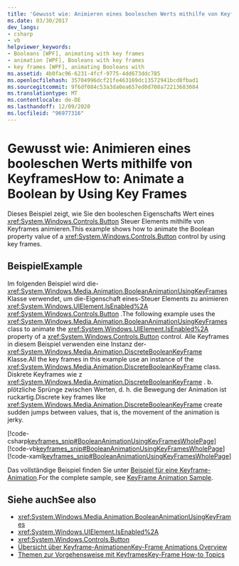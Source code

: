 ```yaml
---
title: 'Gewusst wie: Animieren eines booleschen Werts mithilfe von Keyframes'
ms.date: 03/30/2017
dev_langs:
- csharp
- vb
helpviewer_keywords:
- Booleans [WPF], animating with key frames
- animation [WPF], Booleans with key frames
- key frames [WPF], animating Booleans with
ms.assetid: 4b0fac96-6231-4fcf-9775-4dd673ddc785
ms.openlocfilehash: 35704996dcf21fe463169dc13572941bcd8fbad1
ms.sourcegitcommit: 9f6df084c53a3da0ea657ed0d708a72213683084
ms.translationtype: MT
ms.contentlocale: de-DE
ms.lasthandoff: 12/09/2020
ms.locfileid: "96977316"
---
```

# <a name="how-to-animate-a-boolean-by-using-key-frames"></a><span data-ttu-id="5143d-102">Gewusst wie: Animieren eines booleschen Werts mithilfe von Keyframes</span><span class="sxs-lookup"><span data-stu-id="5143d-102">How to: Animate a Boolean by Using Key Frames</span></span>
<span data-ttu-id="5143d-103">Dieses Beispiel zeigt, wie Sie den booleschen Eigenschafts Wert eines <xref:System.Windows.Controls.Button> Steuer Elements mithilfe von Keyframes animieren.</span><span class="sxs-lookup"><span data-stu-id="5143d-103">This example shows how to animate the Boolean property value of a <xref:System.Windows.Controls.Button> control by using key frames.</span></span>  
  
## <a name="example"></a><span data-ttu-id="5143d-104">Beispiel</span><span class="sxs-lookup"><span data-stu-id="5143d-104">Example</span></span>  
 <span data-ttu-id="5143d-105">Im folgenden Beispiel wird die- <xref:System.Windows.Media.Animation.BooleanAnimationUsingKeyFrames> Klasse verwendet, um die-Eigenschaft eines-Steuer Elements zu animieren <xref:System.Windows.UIElement.IsEnabled%2A> <xref:System.Windows.Controls.Button> .</span><span class="sxs-lookup"><span data-stu-id="5143d-105">The following example uses the <xref:System.Windows.Media.Animation.BooleanAnimationUsingKeyFrames> class to animate the <xref:System.Windows.UIElement.IsEnabled%2A> property of a <xref:System.Windows.Controls.Button> control.</span></span> <span data-ttu-id="5143d-106">Alle Keyframes in diesem Beispiel verwenden eine Instanz der- <xref:System.Windows.Media.Animation.DiscreteBooleanKeyFrame> Klasse.</span><span class="sxs-lookup"><span data-stu-id="5143d-106">All the key frames in this example use an instance of the <xref:System.Windows.Media.Animation.DiscreteBooleanKeyFrame> class.</span></span> <span data-ttu-id="5143d-107">Diskrete Keyframes wie z <xref:System.Windows.Media.Animation.DiscreteBooleanKeyFrame> . b. plötzliche Sprünge zwischen Werten, d. h. die Bewegung der Animation ist ruckartig.</span><span class="sxs-lookup"><span data-stu-id="5143d-107">Discrete key frames like <xref:System.Windows.Media.Animation.DiscreteBooleanKeyFrame> create sudden jumps between values, that is, the movement of the animation is jerky.</span></span>  
  
 [!code-csharp[keyframes_snip#BooleanAnimationUsingKeyFramesWholePage](~/samples/snippets/csharp/VS_Snippets_Wpf/keyframes_snip/CSharp/BooleanAnimationUsingKeyFramesExample.cs#booleananimationusingkeyframeswholepage)]
 [!code-vb[keyframes_snip#BooleanAnimationUsingKeyFramesWholePage](~/samples/snippets/visualbasic/VS_Snippets_Wpf/keyframes_snip/visualbasic/booleananimationusingkeyframesexample.vb#booleananimationusingkeyframeswholepage)]
 [!code-xaml[keyframes_snip#BooleanAnimationUsingKeyFramesWholePage](~/samples/snippets/xaml/VS_Snippets_Wpf/keyframes_snip/XAML/BooleanAnimationUsingKeyFramesExample.xaml#booleananimationusingkeyframeswholepage)]  
  
 <span data-ttu-id="5143d-108">Das vollständige Beispiel finden Sie unter [Beispiel für eine Keyframe-Animation](https://github.com/microsoft/WPF-Samples/tree/master/Animation/KeyFrameAnimation).</span><span class="sxs-lookup"><span data-stu-id="5143d-108">For the complete sample, see [KeyFrame Animation Sample](https://github.com/microsoft/WPF-Samples/tree/master/Animation/KeyFrameAnimation).</span></span>  
  
## <a name="see-also"></a><span data-ttu-id="5143d-109">Siehe auch</span><span class="sxs-lookup"><span data-stu-id="5143d-109">See also</span></span>

- <xref:System.Windows.Media.Animation.BooleanAnimationUsingKeyFrames>
- <xref:System.Windows.UIElement.IsEnabled%2A>
- <xref:System.Windows.Controls.Button>
- [<span data-ttu-id="5143d-110">Übersicht über Keyframe-Animationen</span><span class="sxs-lookup"><span data-stu-id="5143d-110">Key-Frame Animations Overview</span></span>](key-frame-animations-overview.md)
- [<span data-ttu-id="5143d-111">Themen zur Vorgehensweise mit Keyframes</span><span class="sxs-lookup"><span data-stu-id="5143d-111">Key-Frame How-to Topics</span></span>](key-frame-animation-how-to-topics.md)
